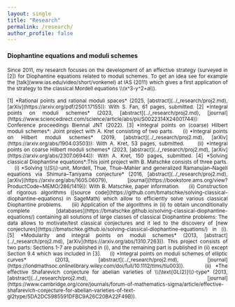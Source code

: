 ```yaml
---
layout: single
title: "Research"
permalink: /research/
author_profile: false
---
```


#### Diophantine equations and moduli schemes

<p style="text-align: justify;"><small>Since 2011, my research focuses on the development of an effective strategy (surveyed in [2]) for Diophantine equations related to moduli schemes. To get an idea see for example the [talk](www.ias.edu/video/short/vonkenel) at IAS (2011) which gives a first application of the strategy to the classical Mordell equations \\(x^3-y^2=a\\).</small></p>

<p style="text-align: justify;"><small>
[1] *Rational points and rational moduli spaces* (2025, [abstract](../_research/proj2.md), [arXiv](https://arxiv.org/pdf/2501.17155)): With S. Fan, 61 pages, submitted.  
[2] *Integral points on moduli schemes*  (2023, [abstract](../_research/proj2.md), [journal](https://www.sciencedirect.com/science/article/abs/pii/S0022314X24001744)): Conference proceedings Biennal JNT (2022).  
[3] *Integral points on (coarse) Hilbert moduli schemes*: Joint project with A. Kret consisting of two parts.  
&nbsp;&nbsp;&nbsp; (i) *Integral points on Hilbert moduli schemes* (2019, [abstract](../_research/proj2.md), [arXiv](https://arxiv.org/abs/1904.03503)): With A. Kret, 53 pages, submitted.  
&nbsp;&nbsp;&nbsp; (ii) *Integral points on coarse Hilbert moduli schemes*  (2023, [abstract](../_research/proj2.md), [arXiv](https://arxiv.org/abs/2307.06944)): With A. Kret, 150 pages, submitted.  
[4] *Solving classical Diophantine equations*:This joint project with B. Matschke consists of three parts.  
&nbsp;&nbsp;&nbsp; (i) *Solving \\(S\\)-unit, Mordell, Thue, Thue–Mahler and generalized Ramanujan–Nagell equations via Shimura–Taniyama conjecture* (2016, [abstract](../_research/proj2.md), [arXiv](https://arxiv.org/abs/1605.06079), [journal](https://bookstore.ams.org/view?ProductCode=MEMO/286/1419)): With B. Matschke, paper information.  
&nbsp;&nbsp;&nbsp; (ii) Construction of rigorous algorithms ([source code](https://github.com/bmatschke/solving-classical-diophantine-equations) in SageMath) which allow to efficiently solve various classical Diophantine problems.  
&nbsp;&nbsp;&nbsp; (iii) Application of the algorithms in (ii) to obtain unconditionally complete [databases](https://bmatschke.github.io/solving-classical-diophantine-equations/) containing all solutions of large classes of classical Diophantine problems: The data allows to motivate/test classical conjectures and it led to the discovery of [new conjectures](https://bmatschke.github.io/solving-classical-diophantine-equations/) in (i).  
[5] *Modularity and integral points on moduli schemes* (2013, [abstract](../_research/proj2.md), [arXiv](https://arxiv.org/abs/1310.7263)). This project consists of two parts: Sections 1-7 are published in (i), and the remaining part is published in (ii) except Section 9.4 which was included in [3].  
&nbsp;&nbsp;&nbsp; (i) *Integral points on moduli schemes of elliptic curves* (2013, [abstract](../_research/proj2.md), [journal](https://londmathsoc.onlinelibrary.wiley.com/doi/full/10.1112/tlms/tlu003)).  
&nbsp;&nbsp;&nbsp; (ii) *The effective Shafarevich conjecture for abelian varieties of \\(\text{GL(2)}\\)-type* (2013, [abstract](../_research/proj2.md), [journal](https://www.cambridge.org/core/journals/forum-of-mathematics-sigma/article/effective-shafarevich-conjecture-for-abelian-varieties-of-text-gl2type/5DA2DC5985591DFBC9A26C20BA22F49B)).
</small></p>
